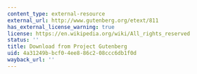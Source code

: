 ```yaml
---
content_type: external-resource
external_url: http://www.gutenberg.org/etext/811
has_external_license_warning: true
license: https://en.wikipedia.org/wiki/All_rights_reserved
status: ''
title: Download from Project Gutenberg
uid: 4a31249b-bcf0-4ee8-86c2-08ccc6db1f0d
wayback_url: ''
---
```

